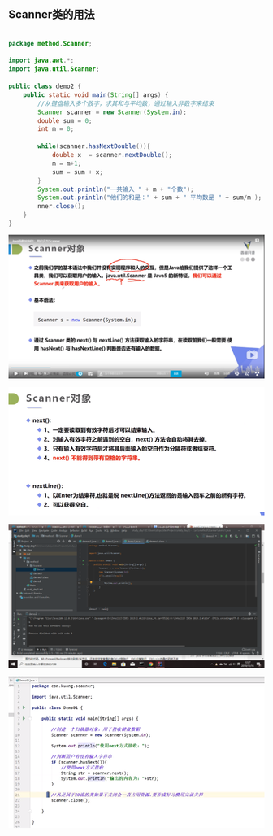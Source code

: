 ## Scanner类的用法

```java

package method.Scanner;

import java.awt.*;
import java.util.Scanner;

public class demo2 {
    public static void main(String[] args) {
        //从键盘输入多个数字，求其和与平均数，通过输入非数字来结束
        Scanner scanner = new Scanner(System.in);
        double sum = 0;
        int m = 0;

        while(scanner.hasNextDouble()){
            double x  = scanner.nextDouble();
            m = m+1;
            sum = sum + x;
        }
        System.out.println("一共输入 " + m + "个数");
        System.out.println("他们的和是：" + sum + " 平均数是 " + sum/m );
        nner.close();
    }
}

```

![image-20191117123651160](img/image-20191117123651160.png)



![image-20191117123705781](img/image-20191117123705781.png)

![image-20191117123733872](img/image-20191117123733872.png)

![image-20191117123751928](img/image-20191117123751928.png)